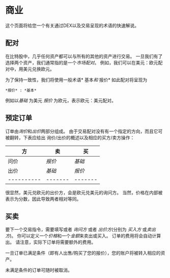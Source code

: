 # 商业

这个页面将给您一个有关通过DEX以及交易呈现的术语的快速解说。

## 配对

在比特股中，几乎任何资产都可以与所有的其他的资产进行交易。 一旦我们有了选择两个资产，我们通常指的是一个*市场配对*。 例如，我们可以在美元：欧元配对中，用美元兑换欧元。

为了保持一致性，我们将使用一般术语* 基本*和* 报价* 如此配对将呈现为

    *报价* : *基本*
    

例如以*基础* 为美元 *报价* 为欧元，表示欧元：美元配对。

## 预定订单

订单由*询价*和*出价*两部分组成。 由于交易配对没有有一个指定的方向，而且它可被翻转，下表应给出 询价/出价的概述以及相应的买方/卖方操作：

| 方             | 卖         | 买         |
| ------------- | --------- | --------- |
| 问价            | *报价*      | *基础*      |
| 出价            | *基础*      | *报价*      |
| \---\---\---- | \---\---- | \---\---- |

很显然，美元兑欧元的出价方，会是欧元兑美元的询问方。 当然，价格在内部被表示为分数，因此导致两者相对等同。

## 买卖

要下一个交易指令，需要填写或者 *询问方* 或者 *出价方*(分别为 *买入方* 或*卖出方*)。 你可以定义一个*价格*和一个*金额*来卖出或买入。 订单的费用将会自动计算出。 请注意，实际下订单将需要额外的费用。

一旦订单已满足条件（即有人出售/购买了您的报价），您的账户将被转入相应的资产。

未满足条件的订单可随时被取消。